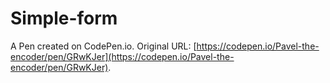 # Simple-form

A Pen created on CodePen.io. Original URL: [https://codepen.io/Pavel-the-encoder/pen/GRwKJer](https://codepen.io/Pavel-the-encoder/pen/GRwKJer).

